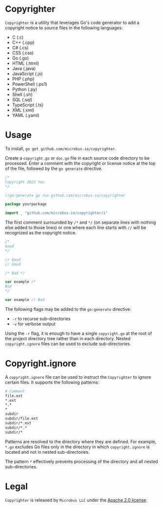 # Copyrighter

`Copyrighter` is a utility that leverages Go's code generator to add a copyright notice to source files in the following languages:

* C (.c)
* C++ (.cpp)
* C# (.cs)
* CSS (.css)
* Go (.go)
* HTML (.html)
* Java (.java)
* JavaScript (.js)
* PHP (.php)
* PowerShell (.ps1)
* Python (.py)
* Shell (.sh)
* SQL (.sql)
* TypeScript (.ts)
* XML (.xml)
* YAML (.yaml)

# Usage

To install, `go get github.com/microbus-io/copyrighter`.

Create a `copyright.go` or `doc.go` file in each source code directory to be processed. Enter a comment with the copyright or license notice at the top of the file, followed by the `go generate` directive.

```go
/*
Copyright 2023 You
*/

//go:generate go run github.com/microbus-io/copyrighter

package yourpackage

import _ "github.com/microbus-io/copyrighter/i"
```

The first comment surrounded by `/*` and `*/` (on separate lines with nothing else added to those lines) or one where each line starts with `//` will be recognized as the copyright notice.

```go
/*
Good
*/

// Good
// Good

/* Bad */

var example /*
Bad
*/

var example // Bad
```

The following flags may be added to the `go:generate` directive:

* `-r` to recurse sub-directories
* `-v` for verbose output

Using the `-r` flag, it is enough to have a single `copyright.go` at the root of the project directory tree rather than in each directory. Nested `copyright.ignore` files can be used to exclude sub-directories.

# Copyright.ignore

A `copyright.ignore` file can be used to instruct the `Copyrighter` to ignore certain files. It supports the following patterns:

```sh
# Comment
file.ext
*.ext
*.*
*
subdir
subdir/file.ext
subdir/*.ext
subdir/*.*
subdir/*
```

Patterns are resolved to the directory where they are defined. For example, `*.go` excludes Go files only in the directory in which `copyright.ignore` is located and not in nested sub-directories.

The pattern `*` effectively prevents processing of the directory and all nested sub-directories.

# Legal

`Copyrighter` is released by `Microbus LLC` under the [Apache 2.0 license](http://www.apache.org/licenses/LICENSE-2.0).
